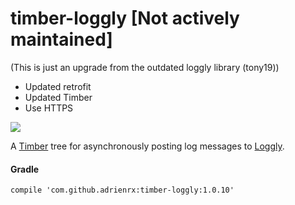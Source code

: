 <h1>timber-loggly [Not actively maintained]</h1>

(This is just an upgrade from the outdated loggly library (tony19))
* Updated retrofit
* Updated Timber
* Use HTTPS

[![](https://jitpack.io/v/adrienrx/timber-loggly.svg)](https://jitpack.io/#adrienrx/timber-loggly)


A [Timber][2] tree for asynchronously posting log messages to [Loggly][1].


#### Gradle

```
compile 'com.github.adrienrx:timber-loggly:1.0.10'
```

[1]: http://loggly.com
[2]: https://github.com/JakeWharton/timber
[3]: https://oss.sonatype.org/content/repositories/snapshots/com/github/tony19/timber-loggly/
